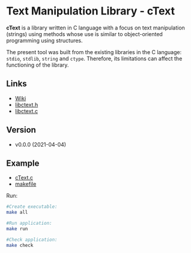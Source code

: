 # Text Manipulation Library - cText

**cText** is a library written in C language with a focus on text manipulation (strings) using methods whose use is similar to object-oriented programming using structures.

The present tool was built from the existing libraries in the C language: `stdio`, `stdlib`, `string` and `ctype`. Therefore, its limitations can affect the functioning of the library.

## Links

- [Wiki](https://github.com/wdonadelli/libctext/wiki)
- [libctext.h](https://wdonadelli.github.io/libctext/libctext.h)
- [libctext.c](https://wdonadelli.github.io/libctext/libctext.c)

## Version

- v0.0.0 (2021-04-04)

## Example

- [cText.c](https://wdonadelli.github.io/libctext/cText.c)
- [makefile](https://wdonadelli.github.io/libctext/makefile)

Run:

```sh
#Create executable:
make all

#Run application:
make run

#Check application:
make check
```
